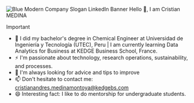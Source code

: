![Blue Modern Company Slogan LinkedIn Banner](https://github.com/cristianmedinamontoya/cristianmedinamontoya/assets/76539915/5b9e0aaf-bd4e-4fcc-bf5b-79f2d3c9c805)
Hello 👋, I am Cristian MEDINA
>[!IMPORTANT]
- 📕 I did my bachelor's degree in Chemical Engineer at Universidad de Ingeniería y Tecnología (UTEC), Peru | I am currently learning Data Analytics for Business at KEDGE Business School, France.
- ⚡ I'm passionate about technology, research operations, sustainability, and processes.
- 💬 I'm always looking for advice and tips to improve
- 📫 Don't hesitate to contact me: cristianandres.medinamontoya@kedgebs.com
- 😄 Interesting fact: I like to do mentorship for undergraduate students.
